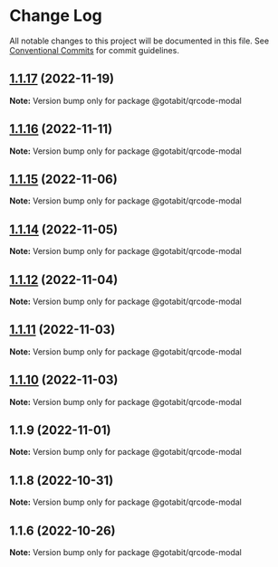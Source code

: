 # Change Log

All notable changes to this project will be documented in this file.
See [Conventional Commits](https://conventionalcommits.org) for commit guidelines.

## [1.1.17](https://github.com/hjcore/sdk-ts/compare/@gotabit/qrcode-modal@1.1.16...@gotabit/qrcode-modal@1.1.17) (2022-11-19)

**Note:** Version bump only for package @gotabit/qrcode-modal

## [1.1.16](https://github.com/hjcore/sdk-ts/compare/@gotabit/qrcode-modal@1.1.15...@gotabit/qrcode-modal@1.1.16) (2022-11-11)

**Note:** Version bump only for package @gotabit/qrcode-modal

## [1.1.15](https://github.com/hjcore/sdk-ts/compare/@gotabit/qrcode-modal@1.1.14...@gotabit/qrcode-modal@1.1.15) (2022-11-06)

**Note:** Version bump only for package @gotabit/qrcode-modal

## [1.1.14](https://github.com/hjcore/sdk-ts/compare/@gotabit/qrcode-modal@1.1.12...@gotabit/qrcode-modal@1.1.14) (2022-11-05)

**Note:** Version bump only for package @gotabit/qrcode-modal

## [1.1.12](https://github.com/hjcore/sdk-ts/compare/@gotabit/qrcode-modal@1.1.11...@gotabit/qrcode-modal@1.1.12) (2022-11-04)

**Note:** Version bump only for package @gotabit/qrcode-modal

## [1.1.11](https://github.com/hjcore/sdk-ts/compare/@gotabit/qrcode-modal@1.1.10...@gotabit/qrcode-modal@1.1.11) (2022-11-03)

**Note:** Version bump only for package @gotabit/qrcode-modal

## [1.1.10](https://github.com/hjcore/sdk-ts/compare/@gotabit/qrcode-modal@1.1.9...@gotabit/qrcode-modal@1.1.10) (2022-11-03)

**Note:** Version bump only for package @gotabit/qrcode-modal

## 1.1.9 (2022-11-01)

**Note:** Version bump only for package @gotabit/qrcode-modal

## 1.1.8 (2022-10-31)

**Note:** Version bump only for package @gotabit/qrcode-modal

## 1.1.6 (2022-10-26)

**Note:** Version bump only for package @gotabit/qrcode-modal

